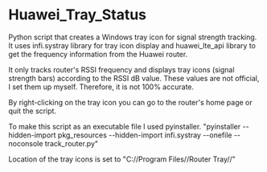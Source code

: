 # Huawei_Tray_Status

Python script that creates a Windows tray icon for signal strength tracking. 
It uses infi.systray library for tray icon display and huawei_lte_api library to get the frequency information from the Huawei router.

It only tracks router's RSSI frequency and displays tray icons (signal strength bars) according to the RSSI dB value.
These values are not official, I set them up myself. Therefore, it is not 100% accurate.

By right-clicking on the tray icon you can go to the router's home page or quit the script.

To make this script as an executable file I used pyinstaller.
"pyinstaller --hidden-import pkg_resources --hidden-import infi.systray --onefile --noconsole track_router.py"

Location of the tray icons is set to "C://Program Files//Router Tray//"
